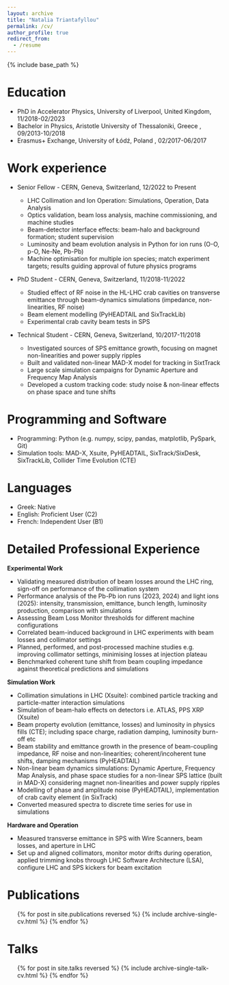 ```yaml
---
layout: archive
title: "Natalia Triantafyllou"
permalink: /cv/
author_profile: true
redirect_from:
  - /resume
---
```


{% include base_path %}


Education
======
* PhD in Accelerator Physics, University of Liverpool, United Kingdom, 11/2018-02/2023
* Bachelor  in Physics, Aristotle University of Thessaloniki, Greece  , 09/2013-10/2018
* Erasmus+ Exchange, University of Łódź, Poland , 02/2017-06/2017

Work experience
======
* Senior Fellow - CERN, Geneva, Switzerland, 12/2022 to Present
  * LHC Collimation and Ion Operation: Simulations, Operation, Data Analysis
  * Optics validation, beam loss analysis, machine commissioning, and machine studies
  * Beam-detector interface effects: beam-halo and background formation; student supervision
  * Luminosity and beam evolution analysis in Python for ion runs (O-O, p-O, Ne-Ne, Pb-Pb)
  * Machine optimisation for multiple ion species; match experiment targets; results guiding approval of future physics programs

* PhD Student - CERN, Geneva, Switzerland, 11/2018-11/2022
  * Studied effect of RF noise in the HL-LHC crab cavities on transverse emittance through beam-dynamics simulations (impedance, non-linearities, RF noise)
  * Beam element modelling (PyHEADTAIL and SixTrackLib)
  * Experimental crab cavity beam tests in SPS

* Technical Student - CERN, Geneva, Switzerland, 10/2017-11/2018
  * Investigated sources of SPS emittance growth, focusing on magnet non-linearities and power supply ripples
  * Built and validated non-linear MAD-X model for tracking in SixtTrack
  * Large scale simulation campaigns for Dynamic Aperture and Frequency Map Analysis
  * Developed a custom tracking code: study noise & non-linear effects on phase space and tune shifts
 
Programming and Software
======
* Programming: Python (e.g. numpy, scipy, pandas, matplotlib, PySpark, Git)
* Simulation tools: MAD-X, Xsuite, PyHEADTAIL, SixTrack/SixDesk, SixTrackLib, Collider Time Evolution (CTE)

Languages
======
* Greek: Native  
* English: Proficient User (C2)
* French: Independent User (B1)

Detailed Professional Experience
======
**Experimental Work**
* Validating measured distribution of beam losses around the LHC ring, sign-off on performance of the collimation system
* Performance analysis of the Pb-Pb ion runs (2023, 2024) and light ions (2025): intensity, transmission, emittance, bunch length, luminosity production, comparison with simulations
* Assessing Beam Loss Monitor thresholds for different machine configurations
* Correlated beam-induced background in LHC experiments with beam losses and collimator settings
* Planned, performed, and post-processed machine studies e.g. improving collimator settings, minimising losses at injection plateau
* Benchmarked coherent tune shift from beam coupling impedance against theoretical predictions and simulations

**Simulation Work**
* Collimation simulations in LHC (Xsuite): combined particle tracking and particle-matter interaction simulations
* Simulation of beam-halo effects on detectors i.e. ATLAS, PPS XRP (Xsuite)
* Beam property evolution (emittance, losses) and luminosity in physics fills (CTE); including space charge, radiation damping, luminosity burn-off etc
* Beam stability and emittance growth  in the presence of beam-coupling impedance, RF noise and non-linearities; coherent/incoherent tune shifts, damping mechanisms (PyHEADTAIL)
* Non-linear beam dynamics simulations: Dynamic Aperture, Frequency Map Analysis, and phase space studies for a non-linear SPS lattice (built in MAD-X) considering magnet non-linearities and power supply ripples
* Modelling of phase and amplitude noise (PyHEADTAIL), implementation of crab cavity element (in SixTrack)
* Converted measured spectra to discrete time series for use in simulations

**Hardware and Operation**
* Measured transverse emittance in SPS with Wire Scanners, beam losses, and aperture in LHC 
* Set up and aligned collimators, monitor motor drifts during operation, applied trimming knobs through LHC Software Architecture (LSA), configure LHC and SPS kickers for beam excitation



Publications
======
  <ul>{% for post in site.publications reversed %}
    {% include archive-single-cv.html %}
  {% endfor %}</ul>
  
Talks
======
  <ul>{% for post in site.talks reversed %}
    {% include archive-single-talk-cv.html  %}
  {% endfor %}</ul>
  

